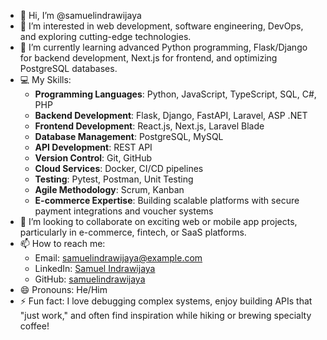 - 👋 Hi, I’m @samuelindrawijaya
- 👀 I’m interested in web development, software engineering, DevOps, and exploring cutting-edge technologies.
- 🌱 I’m currently learning advanced Python programming, Flask/Django for backend development, Next.js for frontend, and optimizing PostgreSQL databases.
- 💻 My Skills:
  - **Programming Languages**: Python, JavaScript, TypeScript, SQL, C#, PHP
  - **Backend Development**: Flask, Django, FastAPI, Laravel, ASP .NET 
  - **Frontend Development**: React.js, Next.js, Laravel Blade
  - **Database Management**: PostgreSQL, MySQL
  - **API Development**: REST API
  - **Version Control**: Git, GitHub
  - **Cloud Services**: Docker, CI/CD pipelines
  - **Testing**: Pytest, Postman, Unit Testing
  - **Agile Methodology**: Scrum, Kanban
  - **E-commerce Expertise**: Building scalable platforms with secure payment integrations and voucher systems
- 💞️ I’m looking to collaborate on exciting web or mobile app projects, particularly in e-commerce, fintech, or SaaS platforms.
- 📫 How to reach me: 
  - Email: samuelindrawijaya@example.com 
  - LinkedIn: [Samuel Indrawijaya](https://linkedin.com/in/samuelindrawijaya)
  - GitHub: [samuelindrawijaya](https://github.com/samuelindrawijaya)
- 😄 Pronouns: He/Him
- ⚡ Fun fact: I love debugging complex systems, enjoy building APIs that "just work," and often find inspiration while hiking or brewing specialty coffee!
